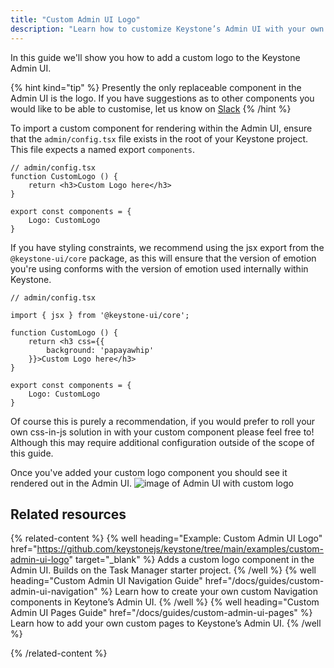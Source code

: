 ```yaml
---
title: "Custom Admin UI Logo"
description: "Learn how to customize Keystone’s Admin UI with your own logo."
---
```


In this guide we'll show you how to add a custom logo to the Keystone Admin UI.

{% hint kind="tip" %}
Presently the only replaceable component in the Admin UI is the logo. If you have suggestions as to other components you would like to be able to customise, let us know on [Slack](https://community.keystonejs.com)
{% /hint %}

To import a custom component for rendering within the Admin UI, ensure that the `admin/config.tsx` file exists in the root of your Keystone project.
This file expects a named export `components`.

```tsx
// admin/config.tsx
function CustomLogo () {
    return <h3>Custom Logo here</h3>
}

export const components = {
    Logo: CustomLogo
}
```

If you have styling constraints, we recommend using the jsx export from the `@keystone-ui/core` package, as this will ensure that the version of emotion you're using conforms with the version of emotion used internally within Keystone.

```tsx
// admin/config.tsx

import { jsx } from '@keystone-ui/core';

function CustomLogo () {
    return <h3 css={{
        background: 'papayawhip'
    }}>Custom Logo here</h3>
}

export const components = {
    Logo: CustomLogo
}
```

Of course this is purely a recommendation, if you would prefer to roll your own css-in-js solution in with your custom component please feel free to! Although this may require additional configuration outside of the scope of this guide.

Once you've added your custom logo component you should see it rendered out in the Admin UI.
![image of Admin UI with custom logo](/assets/guides/custom-admin-ui-logo/custom-logo-result.png)

## Related resources

{% related-content %}
{% well
heading="Example: Custom Admin UI Logo"
href="https://github.com/keystonejs/keystone/tree/main/examples/custom-admin-ui-logo"
target="_blank" %}
Adds a custom logo component in the Admin UI. Builds on the Task Manager starter project.
{% /well %}
{% well
heading="Custom Admin UI Navigation Guide"
href="/docs/guides/custom-admin-ui-navigation" %}
Learn how to create your own custom Navigation components in Keytone’s Admin UI.
{% /well %}
{% well
heading="Custom Admin UI Pages Guide"
href="/docs/guides/custom-admin-ui-pages" %}
Learn how to add your own custom pages to Keystone’s Admin UI.
{% /well %}

{% /related-content %}
